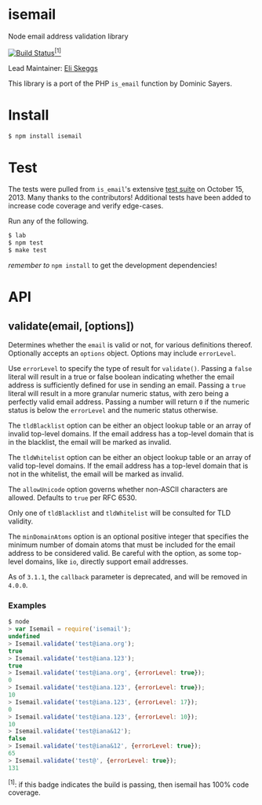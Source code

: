# isemail

Node email address validation library

[![Build Status](https://travis-ci.org/skeggse/isemail.svg?branch=master)](https://travis-ci.org/skeggse/isemail)<a href="#footnote-1"><sup>&#91;1&#93;</sup></a>

Lead Maintainer: [Eli Skeggs][skeggse]

This library is a port of the PHP `is_email` function by Dominic Sayers.

Install
=======

```sh
$ npm install isemail
```

Test
====

The tests were pulled from `is_email`'s extensive [test suite][tests] on October 15, 2013. Many thanks to the contributors! Additional tests have been added to increase code coverage and verify edge-cases.

Run any of the following.

```sh
$ lab
$ npm test
$ make test
```

_remember to_ `npm install` to get the development dependencies!

API
===

validate(email, [options])
--------------------------

Determines whether the `email` is valid or not, for various definitions thereof. Optionally accepts an `options` object. Options may include `errorLevel`.

Use `errorLevel` to specify the type of result for `validate()`. Passing a `false` literal will result in a true or false boolean indicating whether the email address is sufficiently defined for use in sending an email. Passing a `true` literal will result in a more granular numeric status, with zero being a perfectly valid email address. Passing a number will return `0` if the numeric status is below the `errorLevel` and the numeric status otherwise.

The `tldBlacklist` option can be either an object lookup table or an array of invalid top-level domains. If the email address has a top-level domain that is in the blacklist, the email will be marked as invalid.

The `tldWhitelist` option can be either an object lookup table or an array of valid top-level domains. If the email address has a top-level domain that is not in the whitelist, the email will be marked as invalid.

The `allowUnicode` option governs whether non-ASCII characters are allowed. Defaults to `true` per RFC 6530.

Only one of `tldBlacklist` and `tldWhitelist` will be consulted for TLD validity.

The `minDomainAtoms` option is an optional positive integer that specifies the minimum number of domain atoms that must be included for the email address to be considered valid. Be careful with the option, as some top-level domains, like `io`, directly support email addresses.

As of `3.1.1`, the `callback` parameter is deprecated, and will be removed in `4.0.0`.

### Examples

```js
$ node
> var Isemail = require('isemail');
undefined
> Isemail.validate('test@iana.org');
true
> Isemail.validate('test@iana.123');
true
> Isemail.validate('test@iana.org', {errorLevel: true});
0
> Isemail.validate('test@iana.123', {errorLevel: true});
10
> Isemail.validate('test@iana.123', {errorLevel: 17});
0
> Isemail.validate('test@iana.123', {errorLevel: 10});
10
> Isemail.validate('test@iana&12');
false
> Isemail.validate('test@iana&12', {errorLevel: true});
65
> Isemail.validate('test@', {errorLevel: true});
131
```

<sup name="footnote-1">&#91;1&#93;</sup>: if this badge indicates the build is passing, then isemail has 100% code coverage.

[skeggse]: https://github.com/skeggse "Eli Skeggs"
[tests]: http://isemail.info/_system/is_email/test/?all‎ "is_email test suite"
